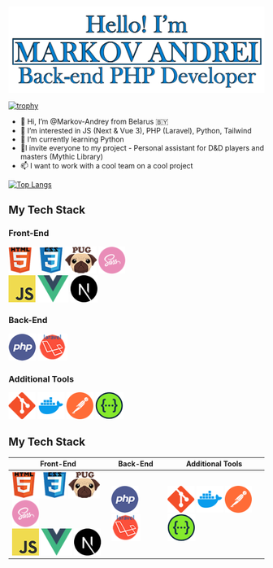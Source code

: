 <img src="https://github.com/Markov-Andrey/Markov-Andrey/blob/main/1231312.png" width="670">

[![trophy](https://github-profile-trophy.vercel.app/?username=Markov-Andrey&theme=onedark)](https://github.com/ryo-ma/github-profile-trophy)


- 👋 Hi, I’m @Markov-Andrey from Belarus 🇧🇾
- 👀 I’m interested in JS (Next & Vue 3), PHP (Laravel), Python,  Tailwind
- 🌱 I’m currently learning Python
- 💞️I invite everyone to my project - Personal assistant for D&D players and masters (Mythic Library)
- 📫 I want to work with a cool team on a cool project


[![Top Langs](https://github-readme-stats.vercel.app/api/top-langs/?username=Markov-Andrey)](https://github.com/anuraghazra/github-readme-stats)

## My Tech Stack

### Front-End
<p align="left">
  <img src="https://github.com/Markov-Andrey/Markov-Andrey/blob/main/icons/HTMLCSS.png" height="53">
  <img src="https://github.com/Markov-Andrey/Markov-Andrey/blob/main/icons/Pug.png" height="53">
  <img src="https://github.com/Markov-Andrey/Markov-Andrey/blob/main/icons/SASS.png" height="53">
  <br>
  <img src="https://github.com/Markov-Andrey/Markov-Andrey/blob/main/icons/JS.png" height="53">
  <img src="https://github.com/Markov-Andrey/Markov-Andrey/blob/main/icons/vue-js.png" height="53">
  <img src="https://github.com/Markov-Andrey/Markov-Andrey/blob/main/icons/next-js.svg" height="53">
</p>

### Back-End
<p align="left">
  <img src="https://github.com/Markov-Andrey/Markov-Andrey/blob/main/icons/PHP.png" height="53">
  <img src="https://github.com/Markov-Andrey/Markov-Andrey/blob/main/icons/Laravel.png" height="53">
</p>

### Additional Tools
<p align="left">
  <img src="https://github.com/Markov-Andrey/Markov-Andrey/blob/main/icons/GITHUB.png" height="53">
  <img src="https://github.com/Markov-Andrey/Markov-Andrey/blob/main/icons/docker.png" height="53">
  <img src="https://github.com/Markov-Andrey/Markov-Andrey/blob/main/icons/postman.svg" height="53">
  <img src="https://github.com/Markov-Andrey/Markov-Andrey/blob/main/icons/swagger.png" height="53">
</p>


## My Tech Stack

| Front-End                                                                                                                                                                                                                                                                                         | Back-End | Additional Tools |
|---------------------------------------------------------------------------------------------------------------------------------------------------------------------------------------------------------------------------------------------------------------------------------------------------|-----------|------------------|
| <img src="https://github.com/Markov-Andrey/Markov-Andrey/blob/main/icons/HTMLCSS.png" height="53"> <img src="https://github.com/Markov-Andrey/Markov-Andrey/blob/main/icons/Pug.png" height="53"> <img src="https://github.com/Markov-Andrey/Markov-Andrey/blob/main/icons/SASS.png" height="53"><br><img src="https://github.com/Markov-Andrey/Markov-Andrey/blob/main/icons/JS.png" height="53"> <img src="https://github.com/Markov-Andrey/Markov-Andrey/blob/main/icons/vue-js.png" height="53"> <img src="https://github.com/Markov-Andrey/Markov-Andrey/blob/main/icons/next-js.svg" height="53">  | <img src="https://github.com/Markov-Andrey/Markov-Andrey/blob/main/icons/PHP.png" height="53"> <img src="https://github.com/Markov-Andrey/Markov-Andrey/blob/main/icons/Laravel.png" height="53"> | <img src="https://github.com/Markov-Andrey/Markov-Andrey/blob/main/icons/GITHUB.png" height="53"> <img src="https://github.com/Markov-Andrey/Markov-Andrey/blob/main/icons/docker.png" height="53"> <img src="https://github.com/Markov-Andrey/Markov-Andrey/blob/main/icons/postman.svg" height="53"> <img src="https://github.com/Markov-Andrey/Markov-Andrey/blob/main/icons/swagger.png" height="53"> |
